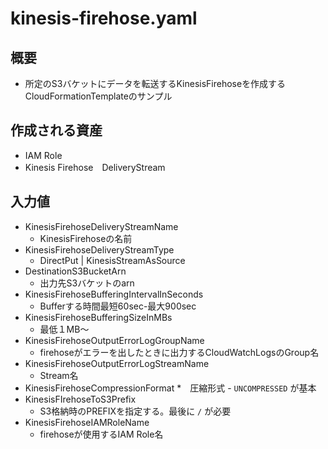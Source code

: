 # kinesis-firehose.yaml

## 概要
- 所定のS3バケットにデータを転送するKinesisFirehoseを作成するCloudFormationTemplateのサンプル

## 作成される資産
- IAM Role
- Kinesis Firehose　DeliveryStream

## 入力値
- KinesisFirehoseDeliveryStreamName
    * KinesisFirehoseの名前
- KinesisFirehoseDeliveryStreamType
    * DirectPut | KinesisStreamAsSource
- DestinationS3BucketArn
    * 出力先S3バケットのarn
- KinesisFirehoseBufferingIntervalInSeconds
    * Bufferする時間最短60sec-最大900sec
- KinesisFirehoseBufferingSizeInMBs
    * 最低１MB〜
- KinesisFirehoseOutputErrorLogGroupName
    * firehoseがエラーを出したときに出力するCloudWatchLogsのGroup名
- KinesisFirehoseOutputErrorLogStreamName
    * Stream名
- KinesisFirehoseCompressionFormat
    *　圧縮形式
        - `UNCOMPRESSED` が基本
- KinesisFIrehoseToS3Prefix
    * S3格納時のPREFIXを指定する。最後に `/` が必要
- KinesisFirehoseIAMRoleName
    * firehoseが使用するIAM Role名